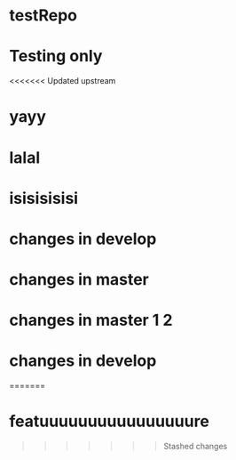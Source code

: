 # testRepo
# Testing only
<<<<<<< Updated upstream
# yayy
# lalal
# isisisisisi



# changes in develop 
# changes in master


# changes in master 1 2
# changes in develop
=======


# featuuuuuuuuuuuuuuuure
>>>>>>> Stashed changes
